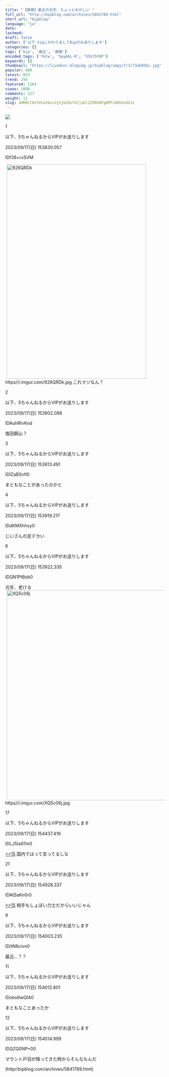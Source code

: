 ```yaml
---
title: "【画像】最近の刃牙、ちょっとおかしい "
full_url: "http://bipblog.com/archives/5841789.html"
short_url: "bipblog"
language: "ja"
date: 
lastmod: 
draft: false
author: ['以下 VipにかわりましてBipがお送りします']
categories: []
tags: ['bip', '最近', '画像']
encoded_tags: ['Ymlw', '5pyA6L-R', '55S75YOP']
keywords: []
thumbnail: "https://livedoor.blogimg.jp/bipblog/imgs/7/3/73ab95bc.jpg"
popular: 908
latest: 853
trend: 256
featured: 1164
views: 1098
comments: 127
weight: 11
slug: aHR0cC8vYmlwYmxvZy5jb20vYXJjaGl2ZXMvNTg0MTc4OS5odG1s
---
```


![](https://livedoor.blogimg.jp/bipblog/imgs/7/3/73ab95bc.jpg)

<div> <p class='ent_res center'></p> <p class='ent_header' id='res_1'><p class='ent_num'>1</p> <p class='ent_name'>以下、5ちゃんねるからVIPがお送りします</p> <p class='ent_data'>2023/09/17(日) 153830.057</p> <p class='ent_id'>IDf38+rxSVM</p></p> <p class='ent_body_p ent_kyocho '><img src='https//livedoor.blogimg.jp/bipblog/imgs/7/3/73ab95bc.jpg' width='447' height='686' border='0' alt='926QRDk' hspace='5' class='pict'> https//i.imgur.com/926QRDk.jpg これマジなん？ </p><a name='more'></a> <p> </p> <p id='div-gpt-ad-1385718644703-4'> </p> <p class='ent_header' id='res_2'><p class='ent_num'>2</p> <p class='ent_name'>以下、5ちゃんねるからVIPがお送りします</p> <p class='ent_data'>2023/09/17(日) 153902.088</p> <p class='ent_id'>IDAuhRIvKnd</p></p> <p class='ent_body_p ent_kyocho '> 塩田銅山？ </p><p class='ent_header' id='res_3'><p class='ent_num'>3</p> <p class='ent_name'>以下、5ちゃんねるからVIPがお送りします</p> <p class='ent_data'>2023/09/17(日) 153913.491</p> <p class='ent_id'>IDIZaBSvfl0</p></p> <p class='ent_body_p ent_kyocho_xlarge'> まともなことがあったのかと </p><p class='ent_header' id='res_4'><p class='ent_num'>4</p> <p class='ent_name'>以下、5ちゃんねるからVIPがお送りします</p> <p class='ent_data'>2023/09/17(日) 153919.217</p> <p class='ent_id'>IDdKMXhhsy0</p></p> <p class='ent_body_p ent_kyocho '> じいさんの足デカい </p><p class='ent_header' id='res_6'><p class='ent_num'>6</p> <p class='ent_name'>以下、5ちゃんねるからVIPがお送りします</p> <p class='ent_data'>2023/09/17(日) 153922.335</p> <p class='ent_id'>IDQN1PtBsb0</p></p> <p class='ent_body_p ent_kyocho '> 刃牙、老ける<img src='https//livedoor.blogimg.jp/bipblog/imgs/4/a/4ab409a3.jpg' width='600' height='672' border='0' alt='XQ5c06j' hspace='5' class='pict'> https//i.imgur.com/XQ5c06j.jpg </p><p class='ent_header' id='res_17'><p class='ent_num'>17</p> <p class='ent_name'>以下、5ちゃんねるからVIPがお送りします</p> <p class='ent_data'>2023/09/17(日) 154437.419</p> <p class='ent_id'>IDLJ5Ia97m0</p></p> <p class='ent_body_p ent_kyocho '> <a href='#res_15'>>>15</a> 国内ではって言ってるしな </p><p class='ent_header' id='res_21'><p class='ent_num'>21</p> <p class='ent_name'>以下、5ちゃんねるからVIPがお送りします</p> <p class='ent_data'>2023/09/17(日) 154928.337</p> <p class='ent_id'>IDAtSaKn0r0</p></p> <p class='ent_body_p ent_kyocho '> <a href='#res_15'>>>15</a> 相手もしょぼい力士だからいいじゃん </p><p class='ent_header' id='res_9'><p class='ent_num'>9</p> <p class='ent_name'>以下、5ちゃんねるからVIPがお送りします</p> <p class='ent_data'>2023/09/17(日) 154003.235</p> <p class='ent_id'>ID/tN8civn0</p></p> <p class='ent_body_p ent_kyocho '> 最近…？？ </p><p class='ent_header' id='res_11'><p class='ent_num'>11</p> <p class='ent_name'>以下、5ちゃんねるからVIPがお送りします</p> <p class='ent_data'>2023/09/17(日) 154012.801</p> <p class='ent_id'>IDobs6wQIA0</p></p> <p class='ent_body_p ent_kyocho '> まともなことあったか </p><p class='ent_header' id='res_12'><p class='ent_num'>12</p> <p class='ent_name'>以下、5ちゃんねるからVIPがお送りします</p> <p class='ent_data'>2023/09/17(日) 154014.999</p> <p class='ent_id'>IDQZQ0NP+00</p></p> <p class='ent_body_p ent_kyocho_large'> マウント戸羽が降ってきた時からそんなもんだ </p> <p id='ad2'></p> <p> </p> <p id='div-gpt-ad-1385718644703-3'> </p> <p class='ent_sub_block_body'> </p> </div>

(http//bipblog.com/archives/5841789.html)
